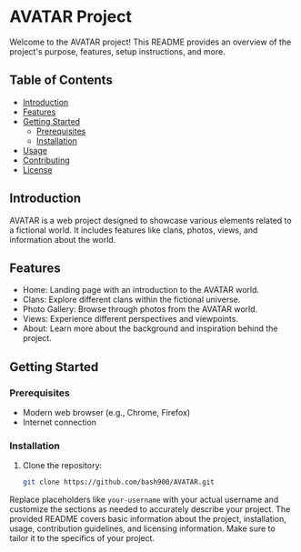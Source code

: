 # AVATAR Project

Welcome to the AVATAR project! This README provides an overview of the project's purpose, features, setup instructions, and more.

## Table of Contents

- [Introduction](#introduction)
- [Features](#features)
- [Getting Started](#getting-started)
  - [Prerequisites](#prerequisites)
  - [Installation](#installation)
- [Usage](#usage)
- [Contributing](#contributing)
- [License](#license)

## Introduction

AVATAR is a web project designed to showcase various elements related to a fictional world. It includes features like clans, photos, views, and information about the world.

## Features

- Home: Landing page with an introduction to the AVATAR world.
- Clans: Explore different clans within the fictional universe.
- Photo Gallery: Browse through photos from the AVATAR world.
- Views: Experience different perspectives and viewpoints.
- About: Learn more about the background and inspiration behind the project.

## Getting Started

### Prerequisites

- Modern web browser (e.g., Chrome, Firefox)
- Internet connection

### Installation

1. Clone the repository:

   ```sh
   git clone https://github.com/bash900/AVATAR.git


Replace placeholders like `your-username` with your actual username and customize the sections as needed to accurately describe your project. The provided README covers basic information about the project, installation, usage, contribution guidelines, and licensing information. Make sure to tailor it to the specifics of your project.



